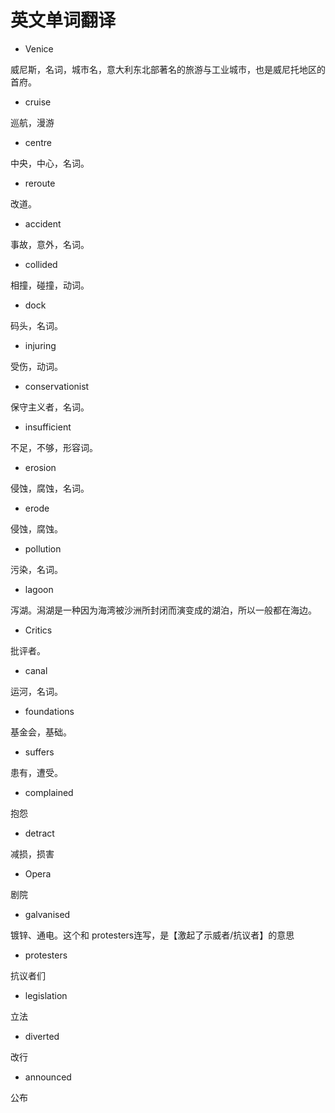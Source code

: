 # 英文单词翻译

* Venice

威尼斯，名词，城市名，意大利东北部著名的旅游与工业城市，也是威尼托地区的首府。

* cruise

巡航，漫游

* centre

中央，中心，名词。

* reroute

改道。

* accident

事故，意外，名词。

* collided

相撞，碰撞，动词。

* dock

码头，名词。

* injuring

受伤，动词。

* conservationist

保守主义者，名词。

* insufficient

不足，不够，形容词。

* erosion

侵蚀，腐蚀，名词。

* erode

侵蚀，腐蚀。

* pollution

污染，名词。

* lagoon

泻湖。潟湖是一种因为海湾被沙洲所封闭而演变成的湖泊，所以一般都在海边。

* Critics

批评者。

* canal

运河，名词。

* foundations

基金会，基础。

* suffers

患有，遭受。

* complained

抱怨

* detract

减损，损害

* Opera

剧院

* galvanised

镀锌、通电。这个和 protesters连写，是【激起了示威者/抗议者】的意思

* protesters

抗议者们

* legislation

立法

* diverted

改行

* announced

公布



